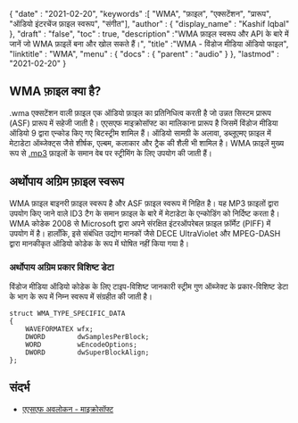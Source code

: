 {
  "date" : "2021-02-20",
  "keywords" :[ "WMA", "फ़ाइल", "एक्सटेंशन", "प्रारूप", "ऑडियो इंटरचेंज फ़ाइल स्वरूप", "संगीत"],
  "author" : {
    "display_name" : "Kashif Iqbal"
},
  "draft" : "false",
  "toc" : true,
  "description" :"WMA फ़ाइल स्वरूप और API के बारे में जानें जो WMA फ़ाइलें बना और खोल सकते हैं।",
  "title" :"WMA - विंडोज मीडिया ऑडियो फाइल",
  "linktitle" : "WMA",
  "menu" : {
    "docs" : {
      "parent" : "audio"
}
},
  "lastmod" : "2021-02-20"
}

## WMA फ़ाइल क्या है?

.wma एक्सटेंशन वाली फ़ाइल एक ऑडियो फ़ाइल का प्रतिनिधित्व करती है जो उन्नत सिस्टम प्रारूप (ASF) प्रारूप में सहेजी जाती है। एएसएफ माइक्रोसॉफ्ट का मालिकाना प्रारूप है जिसमें विंडोज मीडिया ऑडियो 9 द्वारा एन्कोड किए गए बिटस्ट्रीम शामिल हैं। ऑडियो सामग्री के अलावा, डब्लूएमए फ़ाइल में मेटाडेटा ऑब्जेक्ट्स जैसे शीर्षक, एल्बम, कलाकार और ट्रैक की शैली भी शामिल है। WMA फ़ाइलें मुख्य रूप से [.mp3](/hi/audio/mp3/) फ़ाइलों के समान वेब पर स्ट्रीमिंग के लिए उपयोग की जाती हैं।

## अर्थोपाय अग्रिम फ़ाइल स्वरूप

WMA फ़ाइल बाइनरी फ़ाइल स्वरूप है और ASF फ़ाइल स्वरूप में निहित है। यह MP3 फ़ाइलों द्वारा उपयोग किए जाने वाले ID3 टैग के समान फ़ाइल के बारे में मेटाडेटा के एन्कोडिंग को निर्दिष्ट करता है। WMA कोडेक 2008 से Microsoft द्वारा अपने संरक्षित इंटरऑपरेबल फ़ाइल फ़ॉर्मेट (PIFF) में उपयोग में है। हालाँकि, इसे संबंधित उद्योग मानकों जैसे DECE UltraViolet और MPEG-DASH द्वारा मानकीकृत ऑडियो कोडेक के रूप में घोषित नहीं किया गया है।

### अर्थोपाय अग्रिम प्रकार विशिष्ट डेटा

विंडोज मीडिया ऑडियो कोडेक के लिए टाइप-विशिष्ट जानकारी स्ट्रीम गुण ऑब्जेक्ट के प्रकार-विशिष्ट डेटा के भाग के रूप में निम्न स्वरूप में संग्रहीत की जाती है।

```
struct WMA_TYPE_SPECIFIC_DATA
{
    WAVEFORMATEX wfx;
    DWORD        dwSamplesPerBlock;
    WORD         wEncodeOptions;
    DWORD        dwSuperBlockAlign;
};
```
## संदर्भ

* [एएसएफ अवलोकन - माइक्रोसॉफ्ट](https://learn.microsoft.com/en-us/windows/win32/wmformat/overview-of-the-asf-format)

